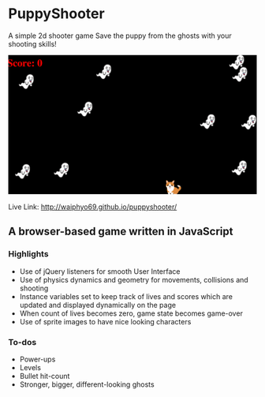 # PuppyShooter

A simple 2d shooter game
Save the puppy from the ghosts with your shooting skills!

![puppy-shooter]

[puppy-shooter]: ./images/puppyshooter.png

Live Link: http://waiphyo69.github.io/puppyshooter/

## A browser-based game written in JavaScript
### Highlights
- Use of jQuery listeners for smooth User Interface
- Use of physics dynamics and geometry for movements, collisions and shooting
- Instance variables set to keep track of lives and scores which are updated and displayed
  dynamically on the page
- When count of lives becomes zero, game state becomes game-over
- Use of sprite images to have nice looking characters

### To-dos
- Power-ups
- Levels
- Bullet hit-count
- Stronger, bigger, different-looking ghosts
